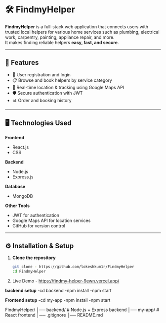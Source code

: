 # 🛠️ FindmyHelper

**FindmyHelper** is a full-stack web application that connects users with trusted local helpers for various home services such as plumbing, electrical work, carpentry, painting, appliance repair, and more.  
It makes finding reliable helpers **easy, fast, and secure**.

---

## 🚀 Features

- 🔐 User registration and login  
- 📋 Browse and book helpers by service category  
- 📍 Real-time location & tracking using Google Maps API   
- 🛡️ Secure authentication with JWT  
- 📊 Order and booking history  

---

## 🖥️ Technologies Used

**Frontend**  
- React.js  
- CSS  

**Backend**  
- Node.js  
- Express.js  

**Database**  
- MongoDB  

**Other Tools**  
- JWT for authentication  
- Google Maps API for location services  
- GitHub for version control
---

## ⚙️ Installation & Setup

1. **Clone the repository**
   ```bash
   git clone - https://github.com/lokeshkum1r/FindmyHelper
   cd FindmyHelper
   

2. Live Demo - https://findmy-helper-9ewn.vercel.app/

 **backend setup**
   -cd backend
   -npm install
   -npm start

  **Frontend setup**
   -cd my-app
   -npm install
   -npm start


FindmyHelper/
│── backend/        # Node.js + Express backend
│── my-app/       # React frontend
│── .gitignore
│── README.md
